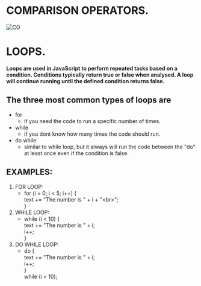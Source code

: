 #  COMPARISON OPERATORS.

![CO](https://www.devopsschool.com/blog/wp-content/uploads/2020/07/JavaScript-Relational-or-Comparison-Operator.png)


# LOOPS.

**Loops are used in JavaScript to perform repeated tasks based on a condition. Conditions typically return true or false when analysed. A loop will continue running until the defined condition returns false.**

## The three most common types of loops are

* for 
    * if you need the code to run a specific number of times.
* while 
    * if you dont know how many times the code should run.
* do while
    * similar to while loop,  but it always will run the code  between the "do" at least once even if the condition is false. 


## EXAMPLES:

1. FOR LOOP:
    * for (i = 0; i < 5; i++) { <br>
  text += "The number is " + i + "\<br>"; <br>
}
2. WHILE LOOP:
    * while (i < 10) {  <br>
  text += "The number is " + i; <br>
  i++; <br>
}
3. DO WHILE LOOP:
    * do { <br>
  text += "The number is " + i; <br>
  i++; <br>
} <br>
while (i < 10); <br>
